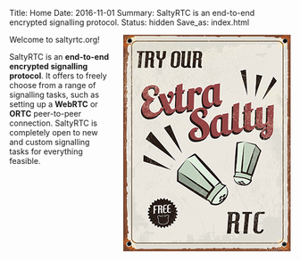 Title: Home
Date: 2016-11-01
Summary: SaltyRTC is an end-to-end encrypted signalling protocol.
Status: hidden
Save_as: index.html

<img src='/static/img/try_our_rtc_300px.png' align='right' style='margin-left: 24px;' />

Welcome to saltyrtc.org!

SaltyRTC is an **end-to-end encrypted signalling protocol**. It offers to
freely choose from a range of signalling tasks, such as setting up a **WebRTC**
or **ORTC** peer-to-peer connection. SaltyRTC is completely open to new and
custom signalling tasks for everything feasible.
